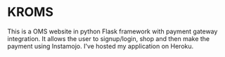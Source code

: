 # KROMS
This is a OMS website in python Flask framework with payment gateway integration. It allows the user to signup/login, shop and then make the payment using Instamojo. I've hosted my application on Heroku. 

